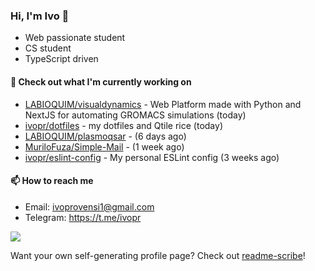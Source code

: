 ### Hi, I'm Ivo 👋

* Web passionate student
* CS student
* TypeScript driven

#### 👷 Check out what I'm currently working on

- [LABIOQUIM/visualdynamics](https://github.com/LABIOQUIM/visualdynamics) - Web Platform made with Python and NextJS for automating GROMACS simulations (today)
- [ivopr/dotfiles](https://github.com/ivopr/dotfiles) - my dotfiles and Qtile rice (today)
- [LABIOQUIM/plasmoqsar](https://github.com/LABIOQUIM/plasmoqsar) -  (6 days ago)
- [MuriloFuza/Simple-Mail](https://github.com/MuriloFuza/Simple-Mail) -  (1 week ago)
- [ivopr/eslint-config](https://github.com/ivopr/eslint-config) - My personal ESLint config (3 weeks ago)

#### 📫 How to reach me

- Email: [ivoprovensi1@gmail.com](mailto://ivoprovensi1@gmail.com)
- Telegram: https://t.me/ivopr

![](https://github-readme-stats.vercel.app/api/top-langs/?username=ivopr&langs_count=10&layout=compact&theme=react&hide_border=true&bg_color=0D1117&title_color=5ce1e6&icon_color=5ce1e6)

Want your own self-generating profile page? Check out [readme-scribe](https://github.com/muesli/readme-scribe)!
